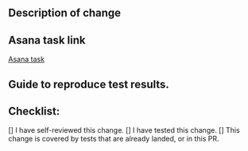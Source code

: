 ## Description of change
<!-- Please provide a description of your change -->
## Asana task link
[Asana task](<!-- Enter task link here -->)
## Guide to reproduce test results.
<!-- 
    Please help reviewers by including instructions 
    on how to test this change
-->
## Checklist:
[] I have self-reviewed this change.
[] I have tested this change.
[] This change is covered by tests that are already landed, or in this PR.
